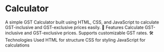 # Calculator
A simple GST Calculator built using HTML, CSS, and JavaScript to calculate GST-inclusive and GST-exclusive prices easily.  🚀 Features Calculate GST-inclusive and GST-exclusive prices.  Supports customizable GST rates.  🛠️ Technologies Used HTML for structure  CSS for styling  JavaScript for calculations
